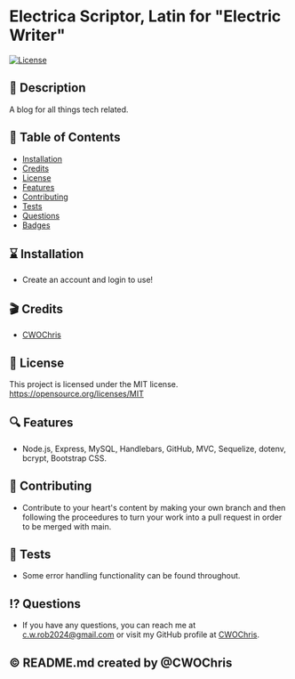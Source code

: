 # Electrica Scriptor, Latin for "Electric Writer"
[![License](https://img.shields.io/badge/License-MIT-blue.svg)](https://opensource.org/licenses/MIT)

## :ledger: Description
A blog for all things tech related.

## :bookmark_tabs: Table of Contents
* [Installation](#installation)
* [Credits](#credits)
* [License](#license)
* [Features](#features)
* [Contributing](#contributing)
* [Tests](#tests)
* [Questions](#questions)
* [Badges](#badges)

## :hourglass: Installation
* Create an account and login to use!

## :clapper: Credits
* [CWOChris](https://github.com/CWOChris)

## :key: License
This project is licensed under the MIT license. https://opensource.org/licenses/MIT

## :mag: Features
* Node.js, Express, MySQL, Handlebars, GitHub, MVC, Sequelize, dotenv, bcrypt, Bootstrap CSS.

## :muscle: Contributing
* Contribute to your heart's content by making your own branch and then following the proceedures to turn your work into a pull request in order to be merged with main.

## :card_index: Tests
* Some error handling functionality can be found throughout.

## :interrobang: Questions
* If you have any questions, you can reach me at c.w.rob2024@gmail.com or visit my GitHub profile at [CWOChris](https://github.com/CWOChris).

## :copyright: README.md created by @CWOChris

